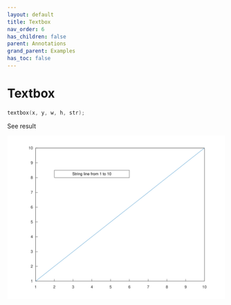 ```yaml
---
layout: default
title: Textbox
nav_order: 6
has_children: false
parent: Annotations
grand_parent: Examples
has_toc: false
---
```

# Textbox

```cpp
textbox(x, y, w, h, str);
```


See result

[![example_textbox_1](textbox/textbox_1.svg)](../../../examples/annotations/textbox/textbox_1.cpp)





